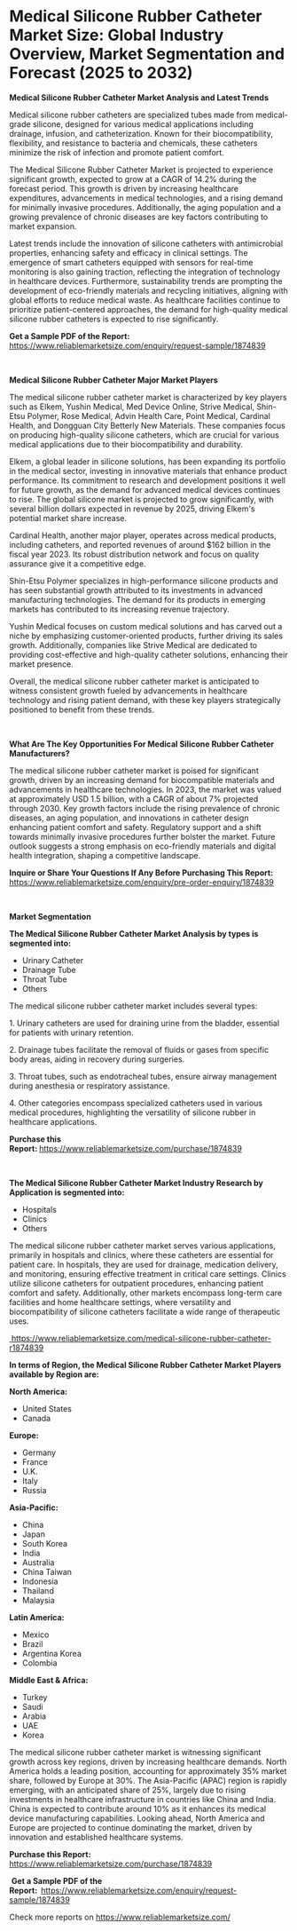 <p><h1>Medical Silicone Rubber Catheter Market Size: Global Industry Overview, Market Segmentation and Forecast (2025 to 2032)</h1></p><p><strong>Medical Silicone Rubber Catheter Market Analysis and Latest Trends</strong></p>
<p><p>Medical silicone rubber catheters are specialized tubes made from medical-grade silicone, designed for various medical applications including drainage, infusion, and catheterization. Known for their biocompatibility, flexibility, and resistance to bacteria and chemicals, these catheters minimize the risk of infection and promote patient comfort.</p><p>The Medical Silicone Rubber Catheter Market is projected to experience significant growth, expected to grow at a CAGR of 14.2% during the forecast period. This growth is driven by increasing healthcare expenditures, advancements in medical technologies, and a rising demand for minimally invasive procedures. Additionally, the aging population and a growing prevalence of chronic diseases are key factors contributing to market expansion.</p><p>Latest trends include the innovation of silicone catheters with antimicrobial properties, enhancing safety and efficacy in clinical settings. The emergence of smart catheters equipped with sensors for real-time monitoring is also gaining traction, reflecting the integration of technology in healthcare devices. Furthermore, sustainability trends are prompting the development of eco-friendly materials and recycling initiatives, aligning with global efforts to reduce medical waste. As healthcare facilities continue to prioritize patient-centered approaches, the demand for high-quality medical silicone rubber catheters is expected to rise significantly.</p></p>
<p><strong>Get a Sample PDF of the Report:&nbsp;</strong> <a href="https://www.reliablemarketsize.com/enquiry/request-sample/1874839?utm_campaign=2744&utm_medium=2&utm_source=Github&utm_content=ia&utm_term=05032025&utm_id=medical-silicone-rubber-catheter">https://www.reliablemarketsize.com/enquiry/request-sample/1874839</a></p>
<p>&nbsp;</p>
<p><strong>Medical Silicone Rubber Catheter Major Market Players</strong></p>
<p><p>The medical silicone rubber catheter market is characterized by key players such as Elkem, Yushin Medical, Med Device Online, Strive Medical, Shin-Etsu Polymer, Rose Medical, Advin Health Care, Point Medical, Cardinal Health, and Dongguan City Betterly New Materials. These companies focus on producing high-quality silicone catheters, which are crucial for various medical applications due to their biocompatibility and durability.</p><p>Elkem, a global leader in silicone solutions, has been expanding its portfolio in the medical sector, investing in innovative materials that enhance product performance. Its commitment to research and development positions it well for future growth, as the demand for advanced medical devices continues to rise. The global silicone market is projected to grow significantly, with several billion dollars expected in revenue by 2025, driving Elkem's potential market share increase.</p><p>Cardinal Health, another major player, operates across medical products, including catheters, and reported revenues of around $162 billion in the fiscal year 2023. Its robust distribution network and focus on quality assurance give it a competitive edge.</p><p>Shin-Etsu Polymer specializes in high-performance silicone products and has seen substantial growth attributed to its investments in advanced manufacturing technologies. The demand for its products in emerging markets has contributed to its increasing revenue trajectory.</p><p>Yushin Medical focuses on custom medical solutions and has carved out a niche by emphasizing customer-oriented products, further driving its sales growth. Additionally, companies like Strive Medical are dedicated to providing cost-effective and high-quality catheter solutions, enhancing their market presence.</p><p>Overall, the medical silicone rubber catheter market is anticipated to witness consistent growth fueled by advancements in healthcare technology and rising patient demand, with these key players strategically positioned to benefit from these trends.</p></p>
<p>&nbsp;</p>
<p><strong>What Are The Key Opportunities For Medical Silicone Rubber Catheter Manufacturers?</strong></p>
<p><p>The medical silicone rubber catheter market is poised for significant growth, driven by an increasing demand for biocompatible materials and advancements in healthcare technologies. In 2023, the market was valued at approximately USD 1.5 billion, with a CAGR of about 7% projected through 2030. Key growth factors include the rising prevalence of chronic diseases, an aging population, and innovations in catheter design enhancing patient comfort and safety. Regulatory support and a shift towards minimally invasive procedures further bolster the market. Future outlook suggests a strong emphasis on eco-friendly materials and digital health integration, shaping a competitive landscape.</p></p>
<p><strong>Inquire or Share Your Questions If Any Before Purchasing This Report:</strong> <a href="https://www.reliablemarketsize.com/enquiry/pre-order-enquiry/1874839?utm_campaign=2744&utm_medium=2&utm_source=Github&utm_content=ia&utm_term=05032025&utm_id=medical-silicone-rubber-catheter">https://www.reliablemarketsize.com/enquiry/pre-order-enquiry/1874839</a></p>
<p>&nbsp;</p>
<p><strong>Market Segmentation</strong></p>
<p><strong>The Medical Silicone Rubber Catheter Market Analysis by types is segmented into:</strong></p>
<p><ul><li>Urinary Catheter</li><li>Drainage Tube</li><li>Throat Tube</li><li>Others</li></ul></p>
<p><p>The medical silicone rubber catheter market includes several types: </p><p>1. Urinary catheters are used for draining urine from the bladder, essential for patients with urinary retention. </p><p>2. Drainage tubes facilitate the removal of fluids or gases from specific body areas, aiding in recovery during surgeries. </p><p>3. Throat tubes, such as endotracheal tubes, ensure airway management during anesthesia or respiratory assistance. </p><p>4. Other categories encompass specialized catheters used in various medical procedures, highlighting the versatility of silicone rubber in healthcare applications.</p></p>
<p><strong>Purchase this Report:&nbsp;</strong><a href="https://www.reliablemarketsize.com/purchase/1874839?utm_campaign=2744&utm_medium=2&utm_source=Github&utm_content=ia&utm_term=05032025&utm_id=medical-silicone-rubber-catheter">https://www.reliablemarketsize.com/purchase/1874839</a></p>
<p>&nbsp;</p>
<p><strong>The Medical Silicone Rubber Catheter Market Industry Research by Application is segmented into:</strong></p>
<p><ul><li>Hospitals</li><li>Clinics</li><li>Others</li></ul></p>
<p><p>The medical silicone rubber catheter market serves various applications, primarily in hospitals and clinics, where these catheters are essential for patient care. In hospitals, they are used for drainage, medication delivery, and monitoring, ensuring effective treatment in critical care settings. Clinics utilize silicone catheters for outpatient procedures, enhancing patient comfort and safety. Additionally, other markets encompass long-term care facilities and home healthcare settings, where versatility and biocompatibility of silicone catheters facilitate a wide range of therapeutic uses.</p></p>
<p><a href="https://www.reliablemarketsize.com/medical-silicone-rubber-catheter-r1874839?utm_campaign=2744&utm_medium=2&utm_source=Github&utm_content=ia&utm_term=05032025&utm_id=medical-silicone-rubber-catheter">&nbsp;https://www.reliablemarketsize.com/medical-silicone-rubber-catheter-r1874839</a></p>
<p><strong>In terms of Region, the Medical Silicone Rubber Catheter Market Players available by Region are:</strong></p>
<p>
    <p> <strong> North America: </strong>
        <ul>
            <li>United States</li>
            <li>Canada</li>
        </ul>
        </p> 
    <p> <strong> Europe: </strong>
        <ul>
            <li>Germany</li>
            <li>France</li>
            <li>U.K.</li>
            <li>Italy</li>
            <li>Russia</li>
        </ul>
        </p> 
    <p> <strong> Asia-Pacific: </strong>
        <ul>
            <li>China</li>
            <li>Japan</li>
            <li>South Korea</li>
            <li>India</li>
            <li>Australia</li>
            <li>China Taiwan</li>
            <li>Indonesia</li>
            <li>Thailand</li>
            <li>Malaysia</li>
        </ul>
        </p> 
    <p> <strong> Latin America: </strong>
        <ul>
            <li>Mexico</li>
            <li>Brazil</li>
            <li>Argentina Korea</li>
            <li>Colombia</li>
        </ul>
        </p> 
    <p> <strong> Middle East & Africa: </strong>
        <ul>
            <li>Turkey</li>
            <li>Saudi</li>
            <li>Arabia</li>
            <li>UAE</li>
            <li>Korea</li>
        </ul>
    </p>
    </p>
<p><p>The medical silicone rubber catheter market is witnessing significant growth across key regions, driven by increasing healthcare demands. North America holds a leading position, accounting for approximately 35% market share, followed by Europe at 30%. The Asia-Pacific (APAC) region is rapidly emerging, with an anticipated share of 25%, largely due to rising investments in healthcare infrastructure in countries like China and India. China is expected to contribute around 10% as it enhances its medical device manufacturing capabilities. Looking ahead, North America and Europe are projected to continue dominating the market, driven by innovation and established healthcare systems.</p></p>
<p><strong>Purchase this Report: </strong><a href="https://www.reliablemarketsize.com/purchase/1874839?utm_campaign=2744&utm_medium=2&utm_source=Github&utm_content=ia&utm_term=05032025&utm_id=medical-silicone-rubber-catheter">https://www.reliablemarketsize.com/purchase/1874839</a></p>
<p>&nbsp;<strong>Get a Sample PDF of the Report:&nbsp;&nbsp;</strong><a href="https://www.reliablemarketsize.com/enquiry/request-sample/1874839?utm_campaign=2744&utm_medium=2&utm_source=Github&utm_content=ia&utm_term=05032025&utm_id=medical-silicone-rubber-catheter">https://www.reliablemarketsize.com/enquiry/request-sample/1874839</a></p>
<p><strong></strong></p>
<p>Check more reports on <a href="https://www.reliablemarketsize.com/?utm_campaign=2744&utm_medium=2&utm_source=Github&utm_content=ia&utm_term=05032025&utm_id=medical-silicone-rubber-catheter">https://www.reliablemarketsize.com/</a></p>
